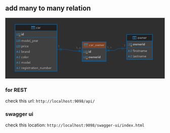 ## add many to many relation

![many to many relation](./img/manyToManyCarCarOwnerOwner.png)

### for REST

check this url: `http://localhost:9098/api/`

### swagger ui 

check this location: `http://localhost:9098/swagger-ui/index.html`